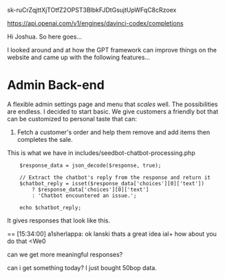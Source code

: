 
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

https://api.openai.com/v1/engines/davinci-codex/completions

Hi Joshua. So here goes...

I looked around and at how the GPT framework can improve things on the website and came up with the following features...

# Admin Back-end
A flexible admin settings page and menu that *scales* well. The possibilities are endless. I decided to start basic. We give customers a friendly bot that can be customized to personal taste that can:
1. Fetch a customer's order and help them remove and add items then completes the sale.

This is what we have in includes/seedbot-chatbot-processing.php

        $response_data = json_decode($response, true);

        // Extract the chatbot's reply from the response and return it
        $chatbot_reply = isset($response_data['choices'][0]['text'])
            ? $response_data['choices'][0]['text']
            : 'Chatbot encountered an issue.';

        echo $chatbot_reply;

It gives responses that look like this.

 == [15:34:00] <Weasel> a1sherlappa: ok lanski <Weasel> thats a great idea ial+ <Weasel> how about you do that <We0

 can we get more meaningful responses?

 can i get something today? I just bought 50bop data. 